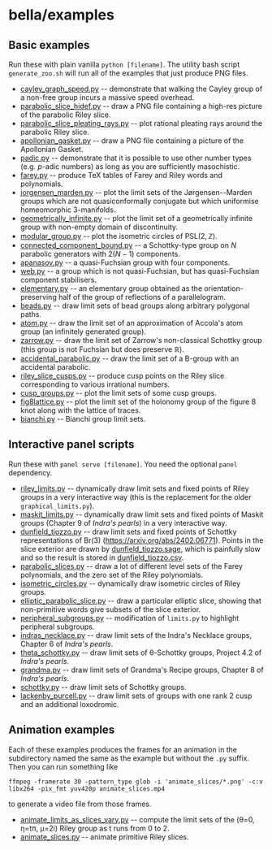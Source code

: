 # bella/examples

## Basic examples
Run these with plain vanilla `python [filename]`. The utility bash script `generate_zoo.sh` will run all of the examples that just produce PNG files.
 - [cayley_graph_speed.py](cayley_graph_speed.py) -- demonstrate that walking the Cayley group of a non-free group incurs a massive speed overhead.
 - [parabolic_slice_hidef.py](parabolic_slice_hidef.py) -- draw a PNG file containing a high-res picture of the parabolic Riley slice.
 - [parabolic_slice_pleating_rays.py](parabolic_slice_pleating_rays.py) -- plot rational pleating rays around the parabolic Riley slice.
 - [apollonian_gasket.py](apollonian_gasket.py) -- draw a PNG file containing a picture of the Apollonian Gasket.
 - [padic.py](padic.py) -- demonstrate that it is possible to use other number types (e.g. $` p `$-adic numbers) as long as you are sufficiently masochistic.
 - [farey.py](farey.py) -- produce TeX tables of Farey and Riley words and polynomials.
 - [jorgensen_marden.py](jorgensen_marden.py) -- plot the limit sets of the Jørgensen--Marden groups which are not quasiconformally conjugate but which uniformise homeomorphic 3-manifolds.
 - [geometrically_infinite.py](geometrically_infinite.py) -- plot the limit set of a geometrically infinite group with non-empty domain of discontinuity.
 - [modular_group.py](modular_group.py) -- plot the isometric circles of $` \mathrm{PSL}(2,\mathbb{Z}) `$.
 - [connected_component_bound.py](connected_component_bound.py) -- a Schottky-type group on $` N `$ parabolic generators with $` 2(N-1) `$ components.
 - [apanasov.py](apanasov.py) -- a quasi-Fuchsian group with four components.
 - [web.py](web.py) -- a group which is not quasi-Fuchsian, but has quasi-Fuchsian component stabilisers.
 - [elementary.py](elementary.py) -- an elementary group obtained as the orientation-preserving half of the group of reflections of a parallelogram.
 - [beads.py](beads.py) -- draw limit sets of bead groups along arbitrary polygonal paths.
 - [atom.py](atom.py) -- draw the limit set of an approximation of Accola's atom group (an infinitely generated group).
 - [zarrow.py](zarrow.py) -- draw the limit set of Zarrow's non-classical Schottky group (this group is not Fuchsian but does preserve $\mathbb{R}$).
 - [accidental_parabolic.py](accidental_parabolic.py) -- draw the limit set of a B-group with an accidental parabolic.
 - [riley_slice_cusps.py](riley_slice_cusps.py) -- produce cusp points on the Riley slice corresponding to various irrational numbers.
 - [cusp_groups.py](cusp_groups.py) -- plot the limit sets of some cusp groups.
 - [fig8lattice.py](fig8lattice.py) -- plot the limit set of the holonomy group of the figure 8 knot along with the lattice of traces.
 - [bianchi.py](bianchi.py) -- Bianchi group limit sets.

## Interactive panel scripts
Run these with `panel serve [filename]`. You need the optional `panel` dependency.
 - [riley_limits.py](riley_limits.py) -- dynamically draw limit sets and fixed points of Riley groups in a very interactive way (this is the replacement for the older `graphical_limits.py`).
 - [maskit_limits.py](maskit_limits.py) -- dynamically draw limit sets and fixed points of Maskit groups (Chapter 9 of _Indra's pearls_) in a very interactive way.
 - [dunfield_tiozzo.py](dunfield_tiozzo.py) -- draw limit sets and fixed points of Schottky representations of Br(3) (https://arxiv.org/abs/2402.06771). Points in the slice exterior are drawn by [dunfield_tiozzo.sage](dunfield_tiozzo.sage), which is painfully slow and so the result is stored in [dunfield_tiozzo.csv](dunfield_tiozzo.csv).
 - [parabolic_slices.py](parabolic_slices.py) -- draw a lot of different level sets of the Farey polynomials, and the zero set of the Riley polynomials.
 - [isometric_circles.py](isometric_circles.py) -- dynamically draw isometric circles of Riley groups.
 - [elliptic_parabolic_slice.py](elliptic_parabolic_slice.py) -- draw a particular elliptic slice, showing that non-primitive words give subsets of the slice exterior.
 - [peripheral_subgroups.py](peripheral_subgroups.py) -- modification of `limits.py` to highlight peripheral subgroups.
 - [indras_necklace.py](indras_necklace.py) -- draw limit sets of the Indra's Necklace groups, Chapter 6 of _Indra's pearls_.
 - [theta_schottky.py](theta_schottky.py) -- draw limit sets of θ-Schottky groups, Project 4.2 of _Indra's pearls_.
 - [grandma.py](grandma.py) -- draw limit sets of Grandma's Recipe groups, Chapter 8 of _Indra's pearls_.
 - [schottky.py](schottky,py) -- draw limit sets of Schottky groups.
 - [lackenby_purcell.py](lackenby_purcell.py) -- draw limit sets of groups with one rank 2 cusp and an additional loxodromic.

## Animation examples
Each of these examples produces the frames for an animation in the subdirectory named the same as the example but without the `.py` suffix. Then
you can run something like

    ffmpeg -framerate 30 -pattern_type glob -i 'animate_slices/*.png' -c:v libx264 -pix_fmt yuv420p animate_slices.mp4

to generate a video file from those frames.

 - [animate_limits_as_slices_vary.py](animate_limits_as_slices_vary.py) -- compute the limit sets of the (θ=0, η=tπ, μ=2i) Riley group as t runs from 0 to 2.
 - [animate_slices.py](animate_slices.py) -- animate primitive Riley slices.
